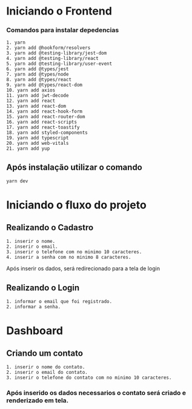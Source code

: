 # Iniciando o Frontend

### Comandos para instalar depedencias

    1. yarn
    2. yarn add @hookform/resolvers
    3. yarn add @testing-library/jest-dom
    4. yarn add @testing-library/react
    5. yarn add @testing-library/user-event
    6. yarn add @types/jest
    7. yarn add @types/node
    8. yarn add @types/react
    9. yarn add @types/react-dom
    10. yarn add axios
    11. yarn add jwt-decode
    12. yarn add react
    13. yarn add react-dom
    14. yarn add react-hook-form
    15. yarn add react-router-dom
    16. yarn add react-scripts
    17. yarn add react-toastify
    18. yarn add styled-components
    19. yarn add typescript
    20. yarn add web-vitals
    21. yarn add yup

## Após instalação utilizar o comando

    yarn dev

# Iniciando o fluxo do projeto

## Realizando o Cadastro

    1. inserir o nome.
    2. inserir o email.
    3. inserir o telefone com no minimo 10 caracteres.
    4. inserir a senha com no minimo 8 caracteres.

Após inserir os dados, será redirecionado para a tela de login

## Realizando o Login

    1. informar o email que foi registrado.
    2. informar a senha.

# Dashboard

## Criando um contato

    1. inserir o nome do contato.
    2. inserir o email do contato.
    3. inserir o telefone do contato com no minimo 10 caracteres.

### Após inserido os dados necessarios o contato será criado e renderizado em tela.
